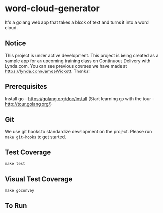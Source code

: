 # word-cloud-generator
It's a golang web app that takes a block of text and turns it into a word cloud.

## Notice
This project is under active development. This project is being created as a sample app for an upcoming training class on Continuous Delivery with Lynda.com. You can see previous courses we have made at https://lynda.com/JamesWickett. Thanks!

## Prerequisites
Install go - https://golang.org/doc/install
(Start learning go with the tour - http://tour.golang.org/)

## Git
We use git hooks to standardize development on the project. Please run `make git-hooks` to get started.

## Test Coverage
`make test`

## Visual Test Coverage
`make goconvey`

## To Run

